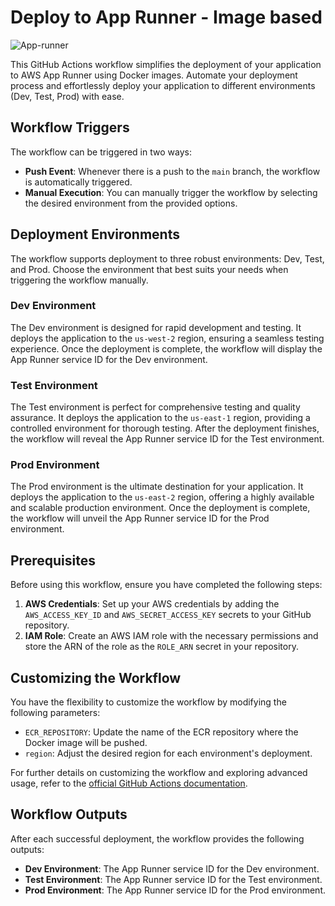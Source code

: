 # Deploy to App Runner - Image based

![App-runner](https://github.com/sushant-technocirrus/aws-app-runner/assets/122975959/57217b0d-320e-4975-a64d-8adc5c8faca8)


This GitHub Actions workflow simplifies the deployment of your application to AWS App Runner using Docker images. Automate your deployment process and effortlessly deploy your application to different environments (Dev, Test, Prod) with ease.

## Workflow Triggers

The workflow can be triggered in two ways:

- **Push Event**: Whenever there is a push to the `main` branch, the workflow is automatically triggered.
- **Manual Execution**: You can manually trigger the workflow by selecting the desired environment from the provided options.

## Deployment Environments

The workflow supports deployment to three robust environments: Dev, Test, and Prod. Choose the environment that best suits your needs when triggering the workflow manually.

### Dev Environment

The Dev environment is designed for rapid development and testing. It deploys the application to the `us-west-2` region, ensuring a seamless testing experience. Once the deployment is complete, the workflow will display the App Runner service ID for the Dev environment.

### Test Environment

The Test environment is perfect for comprehensive testing and quality assurance. It deploys the application to the `us-east-1` region, providing a controlled environment for thorough testing. After the deployment finishes, the workflow will reveal the App Runner service ID for the Test environment.

### Prod Environment

The Prod environment is the ultimate destination for your application. It deploys the application to the `us-east-2` region, offering a highly available and scalable production environment. Once the deployment is complete, the workflow will unveil the App Runner service ID for the Prod environment.

## Prerequisites

Before using this workflow, ensure you have completed the following steps:

1. **AWS Credentials**: Set up your AWS credentials by adding the `AWS_ACCESS_KEY_ID` and `AWS_SECRET_ACCESS_KEY` secrets to your GitHub repository.
2. **IAM Role**: Create an AWS IAM role with the necessary permissions and store the ARN of the role as the `ROLE_ARN` secret in your repository.

## Customizing the Workflow

You have the flexibility to customize the workflow by modifying the following parameters:

- `ECR_REPOSITORY`: Update the name of the ECR repository where the Docker image will be pushed.
- `region`: Adjust the desired region for each environment's deployment.

For further details on customizing the workflow and exploring advanced usage, refer to the [official GitHub Actions documentation](https://docs.github.com/en/actions).

## Workflow Outputs

After each successful deployment, the workflow provides the following outputs:

- **Dev Environment**: The App Runner service ID for the Dev environment.
- **Test Environment**: The App Runner service ID for the Test environment.
- **Prod Environment**: The App Runner service ID for the Prod environment.

#
